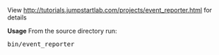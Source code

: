 View http://tutorials.jumpstartlab.com/projects/event_reporter.html for details

**Usage**
From the source directory run: <pre>bin/event_reporter<code> 
